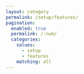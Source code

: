 ```yaml
---
layout: category
permalink: /setup/features/
pagination: 
  enabled: true
  permalink: /:num/
  categories:
    values:
      - setup
      - features
    matching: all
---
```


